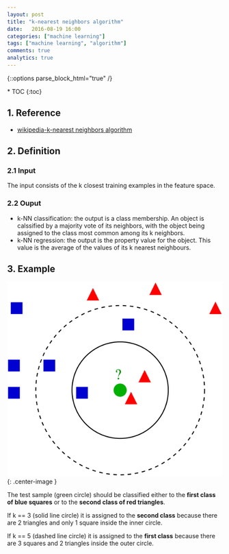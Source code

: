 ```yaml
---
layout: post
title: "k-nearest neighbors algorithm"
date:   2016-08-19 16:00
categories: ["machine learning"]
tags: ["machine learning", "algorithm"]
comments: true
analytics: true
---
```

<span/>

{::options parse_block_html="true" /}
  <div class="toc">
    * TOC
    {:toc}
  </div>

## 1. Reference

* [wikipedia-k-nearest neighbors algorithm](https://en.wikipedia.org/wiki/K-nearest_neighbors_algorithm)

## 2. Definition

### 2.1 Input

  The input consists of the k closest training examples in the feature space.

### 2.2 Ouput

* k-NN classification: the output is a class membership. An object is calssified
  by a majority vote of its neighbors, with the object being assigned to the
  class most common among its k neighbors.
* k-NN regression: the output is the property value for the object. This value
  is the average of the values of its k nearest neighbours.

## 3. Example

![Example](/images/KnnClassification.svg){: .center-image }

  The test sample (green circle) should be classified either to the **first
  class of blue squares** or to the **second class of red triangles**.

  If k == 3 (solid  line circle) it is assigned to the **second class** because
  there are 2 triangles and only 1 square inside the inner circle.

  If k == 5 (dashed line circle) it is assigned to the **first class** because
  there are 3 squares and 2 triangles inside the outer circle.
